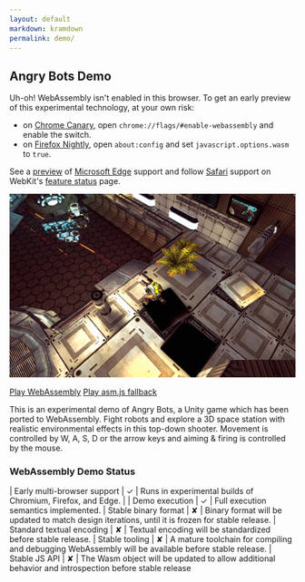 ```yaml
---
layout: default
markdown: kramdown
permalink: demo/
---
```

## Angry Bots Demo
<div markdown="1" id="wasm-fail" class="flash flash-error flash-messages flash-hide">
  Uh-oh! WebAssembly isn't enabled in this browser. To get an early preview of this experimental technology, at your own risk:

  - on [Chrome Canary](https://www.google.com/chrome/browser/canary.html), open `chrome://flags/#enable-webassembly` and enable the switch.
  - on [Firefox Nightly](https://nightly.mozilla.org/), open `about:config` and set `javascript.options.wasm` to `true`.

  See a [preview](http://blogs.windows.com/msedgedev/2016/03/15/previewing-webassembly-experiments) of [Microsoft Edge](https://www.microsoft.com/en-us/windows/microsoft-edge) support and follow [Safari](http://www.apple.com/safari/) support on WebKit's [feature status](https://webkit.org/status/#specification-webassembly) page.
</div>

[![](screenshot.jpg)](AngryBots/)
<div class="buttons">
  <a class="btn btn-primary" id="play-wasm" href="AngryBots/" role="button">Play WebAssembly</a>
  <a class="btn" href="http://beta.unity3d.com/jonas/AngryBots/" role="button">Play asm.js fallback</a>
</div>

This is an experimental demo of Angry Bots, a Unity game which has been ported to WebAssembly. Fight robots and explore a 3D space station with realistic environmental effects in this top-down shooter. Movement is controlled by W, A, S, D or the arrow keys and aiming &amp; firing is controlled by the mouse.

### WebAssembly Demo Status

| Early multi-browser support | <span class="yes">✓</span> | Runs in experimental builds of Chromium, Firefox, and Edge. |
| Demo execution | <span class="yes">✓</span> | Full execution semantics implemented.
| Stable binary format | <span class="no">✘</span> | Binary format will be updated to match design iterations, until it is frozen for stable release.
| Standard textual encoding | <span class="no">✘</span> | Textual encoding will be standardized before stable release.
| Stable tooling | <span class="no">✘</span> | A mature toolchain for compiling and debugging WebAssembly will be available before stable release.
| Stable JS API | <span class="no">✘</span> | The Wasm object will be updated to allow additional behavior and introspection before stable release

<script type="text/javascript" >
(function() {
  var support = (typeof Wasm === 'object') || (typeof WebAssembly === 'object');
  if (!support) {
    var flash = document.getElementById('wasm-fail');
    flash.className = flash.className.replace(/(?:^|\s)flash-hide(?!\S)/, '');
    var button = document.getElementById('play-wasm');
    button.className += ' disabled';
    button.href = 'javascript:;';
    var link = document.getElementById('pic-link');
    link.className += ' noclick';
    link.href = 'javascript:;';
  }
})();
</script>
